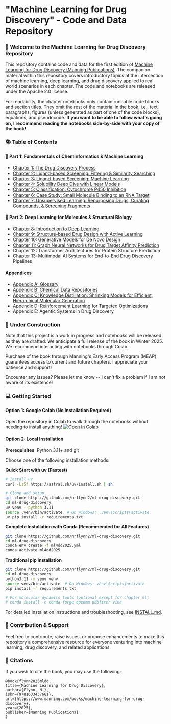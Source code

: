 # "Machine Learning for Drug Discovery" - Code and Data Repository

### 👋 Welcome to the Machine Learning for Drug Discovery Repository

This repository contains code and data for the first edition of [Machine Learning for Drug Discovery (Manning Publications)](http://mng.bz/DdVn). The companion material within this repository covers introductory topics at the intersection of machine learning, deep learning, and drug discovery applied to real world scenarios in each chapter. The code and notebooks are released under the Apache 2.0 license. 

For readability, the chapter notebooks only contain runnable code blocks and section titles. They omit the rest of the material in the book, i.e., text paragraphs, figures (unless generated as part of one of the code blocks), equations, and pseudocode. **If you want to be able to follow what's going on, I recommend reading the notebooks side-by-side with your copy of the book!**

### 📚 Table of Contents

#### 💊 Part 1: Fundamentals of Cheminformatics & Machine Learning
* [Chapter 1: The Drug Discovery Process](https://github.com/nrflynn2/ml-drug-discovery/blob/main/CH01_FLYNN_ML4DD.ipynb)
* [Chapter 2: Ligand-based Screening: Filtering & Similarity Searching](https://github.com/nrflynn2/ml-drug-discovery/blob/main/CH02_FLYNN_ML4DD.ipynb)
* [Chapter 3: Ligand-based Screening: Machine Learning](https://github.com/nrflynn2/ml-drug-discovery/blob/main/CH03_FLYNN_ML4DD.ipynb)
* [Chapter 4: Solubility Deep Dive with Linear Models](https://github.com/nrflynn2/ml-drug-discovery/blob/main/CH04_FLYNN_ML4DD.ipynb)
* [Chapter 5: Classification: Cytochrome P450 Inhibition](https://github.com/nrflynn2/ml-drug-discovery/blob/main/CH05_FLYNN_ML4DD.ipynb)
* [Chapter 6: Case Study: Small Molecule Binding to an RNA Target](https://github.com/nrflynn2/ml-drug-discovery/blob/main/CH06_FLYNN_ML4DD.ipynb)
* [Chapter 7: Unsupervised Learning: Repurposing Drugs, Curating Compounds, & Screening Fragments](https://github.com/nrflynn2/ml-drug-discovery/blob/main/CH07_FLYNN_ML4DD.ipynb)

#### 🧬 Part 2: Deep Learning for Molecules & Structural Biology
* [Chapter 8: Introduction to Deep Learning](https://github.com/nrflynn2/ml-drug-discovery/blob/main/CH08_FLYNN_ML4DD.ipynb)
* [Chapter 9: Structure-based Drug Design with Active Learning](https://github.com/nrflynn2/ml-drug-discovery/blob/main/CH09_FLYNN_ML4DD.ipynb)
* [Chapter 10: Generative Models for De Novo Design](https://github.com/nrflynn2/ml-drug-discovery/blob/main/CH10_FLYNN_ML4DD.ipynb)
* [Chapter 11: Graph Neural Networks for Drug Target Affinity Prediction](https://github.com/nrflynn2/ml-drug-discovery/blob/main/CH11_FLYNN_ML4DD.ipynb)
* Chapter 12: Transformer Architectures for Protein Structure Prediction
* Chapter 13: Multimodal AI Systems for End-to-End Drug Discovery Pipelines

#### Appendices
* [Appendix A: Glossary](https://livebook.manning.com/book/machine-learning-for-drug-discovery/appendix-a)
* [Appendix B: Chemical Data Repositories](https://livebook.manning.com/book/machine-learning-for-drug-discovery/appendix-b/v-8)
* [Appendix C: Knowledge Distillation: Shrinking Models for Efficient, Hierarchical Molecular Generation](https://github.com/nrflynn2/ml-drug-discovery/blob/main/APPENDIX_C_FLYNN_ML4DD.ipynb)
* Appendix D: Reinforcement Learning for Targeted Optimizations
* Appendix E: Agentic Systems in Drug Discovery

### 🚧 Under Construction

Note that this project is a work in progress and notebooks will be released as they are drafted. We anticipate a full release of the book in Winter 2025. We recommend interacting with notebooks through Colab.

Purchase of the book through Manning's Early Access Program (MEAP) guarantees access to current and future chapters. I appreciate your patience and support!

Encounter any issues? Please let me know -- I can't fix a problem if I am not aware of its existence!

### 💻 Getting Started

#### Option 1: Google Colab (No Installation Required)

Open the repository in Colab to walk through the notebooks without needing to install anything! <a href="https://colab.research.google.com/github/nrflynn2/ml-drug-discovery/blob/main/" target="_parent"><img src="https://colab.research.google.com/assets/colab-badge.svg" alt="Open In Colab"/></a>

#### Option 2: Local Installation

**Prerequisites**: Python 3.11+ and git

Choose one of the following installation methods:

**Quick Start with uv (Fastest)**

```bash
# Install uv
curl -LsSf https://astral.sh/uv/install.sh | sh

# Clone and setup
git clone https://github.com/nrflynn2/ml-drug-discovery.git
cd ml-drug-discovery
uv venv --python 3.11
source .venv/bin/activate  # On Windows: .venv\Scripts\activate
uv pip install -r requirements.txt
```

**Complete Installation with Conda (Recommended for All Features)**

```bash
git clone https://github.com/nrflynn2/ml-drug-discovery.git
cd ml-drug-discovery
conda env create -f ml4dd2025.yml
conda activate ml4dd2025
```

**Traditional pip Installation**

```bash
git clone https://github.com/nrflynn2/ml-drug-discovery.git
cd ml-drug-discovery
python3.11 -m venv venv
source venv/bin/activate  # On Windows: venv\Scripts\activate
pip install -r requirements.txt

# For molecular dynamics tools (optional except for chapter 9):
# conda install -c conda-forge openmm pdbfixer vina
```

For detailed installation instructions and troubleshooting, see [INSTALL.md](INSTALL.md).

### 👥 Contribution & Support

Feel free to contribute, raise issues, or propose enhancements to make this repository a comprehensive resource for everyone venturing into machine learning, drug discovery, and related applications.

### 🔎 Citations

If you wish to cite the book, you may use the following:

```
@book{flynn2025mldd,
title={Machine Learning for Drug Discovery},
author={Flynn, N.},
isbn={9781633437661},
url={https://www.manning.com/books/machine-learning-for-drug-discovery},
year={2025},
publisher={Manning Publications}
}
```

